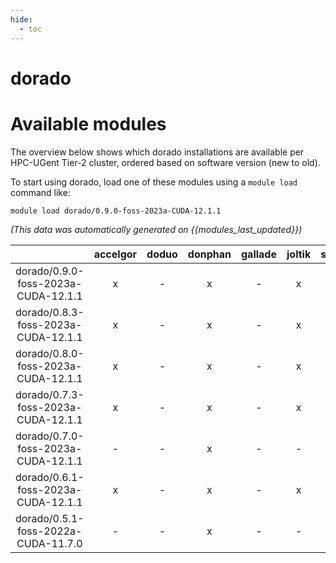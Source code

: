 ```yaml
---
hide:
  - toc
---
```


dorado
======

# Available modules


The overview below shows which dorado installations are available per HPC-UGent Tier-2 cluster, ordered based on software version (new to old).

To start using dorado, load one of these modules using a `module load` command like:

```shell
module load dorado/0.9.0-foss-2023a-CUDA-12.1.1
```

*(This data was automatically generated on {{modules_last_updated}})*  

| |accelgor|doduo|donphan|gallade|joltik|shinx|skitty|
| :---: | :---: | :---: | :---: | :---: | :---: | :---: | :---: |
|dorado/0.9.0-foss-2023a-CUDA-12.1.1|x|-|x|-|x|-|-|
|dorado/0.8.3-foss-2023a-CUDA-12.1.1|x|-|x|-|x|-|-|
|dorado/0.8.0-foss-2023a-CUDA-12.1.1|x|-|x|-|x|-|-|
|dorado/0.7.3-foss-2023a-CUDA-12.1.1|x|-|x|-|x|-|-|
|dorado/0.7.0-foss-2023a-CUDA-12.1.1|-|-|x|-|-|-|-|
|dorado/0.6.1-foss-2023a-CUDA-12.1.1|x|-|x|-|x|-|-|
|dorado/0.5.1-foss-2022a-CUDA-11.7.0|-|-|x|-|-|-|-|
